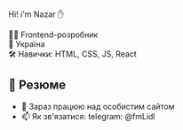Hi! i'm Nazar ✋

👨‍💻 Frontend-розробник  
📍 Україна  
🛠️ Навички: HTML, CSS, JS, React

## 📄 Резюме
- 🔭 Зараз працюю над особистим сайтом
- 📫 Як зв'язатися: telegram: @fmLidl
